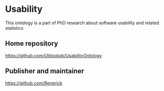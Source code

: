 # Usability

This ontology is a part of PhD research about software usability and related statistics

## Home repository

https://github.com/Ubloobok/UsabilityOntology

## Publisher and maintainer

https://github.com/Renerick